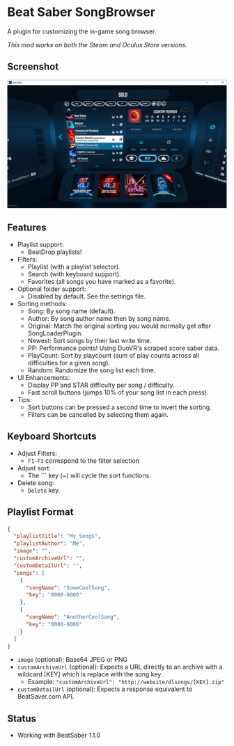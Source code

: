 # Beat Saber SongBrowser
A plugin for customizing the in-game song browser.

*This mod works on both the Steam and Oculus Store versions.*

## Screenshot

![Alt text](/Screenshot.png?raw=true "Screenshot")

## Features
- Playlist support:
  - BeatDrop playlists!
- Filters:
  - Playlist (with a playlist selector).
  - Search (with keyboard support).
  - Favorites (all songs you have marked as a favorite).
- Optional folder support:
  - Disabled by default.  See the settings file.
- Sorting methods:
  - Song: By song name (default).
  - Author: By song author name then by song name.  
  - Original: Match the original sorting you would normally get after SongLoaderPlugin.
  - Newest: Sort songs by their last write time.
  - PP: Performance points!  Using DuoVR's scraped score saber data.  
  - PlayCount: Sort by playcount (sum of play counts across all difficulties for a given song).
  - Random: Randomize the song list each time.
- UI Enhancements:
  - Display PP and STAR difficulty per song / difficulty.
  - Fast scroll buttons (jumps 10% of your song list in each press).
- Tips:
  - Sort buttons can be pressed a second time to invert the sorting.
  - Filters can be cancelled by selecting them again.

## Keyboard Shortcuts
- Adjust Filters:
  - `F1-F3` correspond to the filter selection
- Adjust sort:
  - The `\`` key (~) will cycle the sort functions.
- Delete song:
  - `Delete` key.
 
## Playlist Format
```json
{
  "playlistTitle": "My Songs",
  "playlistAuthor": "Me",
  "image": "",
  "customArchiveUrl": "",
  "customDetailUrl": "",
  "songs": [
    {
      "songName": "SomeCoolSong",
      "key": "0000-0000"
    },
    {
      "songName": "AnotherCoolSong",
      "key": "0000-0000"
    }    
  ]
}
```

- `image` (optional): Base64 JPEG or PNG
- `customArchiveUrl` (optional): Expects a URL directly to an archive with a wildcard [KEY] which is replace with the song key.
  - Example: `"customArchiveUrl": "http://website/dlsongs/[KEY].zip"`
- `customDetailUrl` (optional): Expects a response equivalent to BeatSaver.com API.

## Status
- Working with BeatSaber 1.1.0


